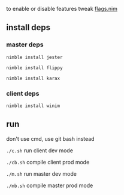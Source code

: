 to enable or disable features tweak [flags.nim](src/lib/flags.nim)

## install deps
### master deps
`nimble install jester`

`nimble install flippy`

`nimble install karax`

### client deps
`nimble install winim`

## run

don't use cmd, use git bash instead

`./c.sh` run client dev mode

`./cb.sh` compile client prod mode

`./m.sh` run master dev mode

`./mb.sh` compile master prod mode